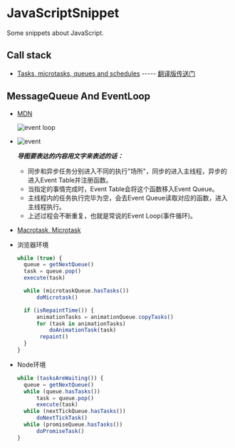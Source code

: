 # JavaScriptSnippet
Some snippets about JavaScript.



## Call stack


* [Tasks, microtasks, queues and schedules](https://jakearchibald.com/2015/tasks-microtasks-queues-and-schedules/)	-----	[翻译版传送门](https://segmentfault.com/a/1190000014940904#articleHeader7)


## MessageQueue And EventLoop

* [MDN](https://developer.mozilla.org/zh-CN/docs/Web/JavaScript/EventLoop)

	![event loop](https://developer.mozilla.org/files/4617/default.svg)
* ![event](https://user-gold-cdn.xitu.io/2017/11/21/15fdd88994142347?imageView2/0/w/1280/h/960/ignore-error/1)	

	***导图要表达的内容用文字来表述的话：***

	- 同步和异步任务分别进入不同的执行"场所"，同步的进入主线程，异步的进入Event Table并注册函数。
	- 当指定的事情完成时，Event Table会将这个函数移入Event Queue。
	- 主线程内的任务执行完毕为空，会去Event Queue读取对应的函数，进入主线程执行。
	- 上述过程会不断重复，也就是常说的Event Loop(事件循环)。
* [Macrotask, Microtask](https://juejin.im/post/5a6309f76fb9a01cab2858b1)
* 浏览器环境

  ```js
  while (true) {
	queue = getNextQueue()
  	task = queue.pop()
  	execute(task)

  	while (microtaskQueue.hasTasks())
  		doMicrotask()

  	if (isRepaintTime()) {
  		animationTasks = animationQueue.copyTasks()
  		for (task in animationTasks)
  			doAnimationTask(task)
  		 repaint()
  	}
  }
  
  ```
* Node环境
  ```js
  while (tasksAreWaiting()) {
	queue = getNextQueue()
  	while (queue.hasTasks())
  		task = queue.pop()
  		execute(task)
  	while (nextTickQueue.hasTasks())
  		doNextTickTask()
  	while (promiseQueue.hasTasks())
  		doPromiseTask()
  }
  ```

